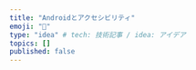 ```yaml
---
title: "Androidとアクセシビリティ"
emoji: "🦁"
type: "idea" # tech: 技術記事 / idea: アイデア
topics: []
published: false
---
```


